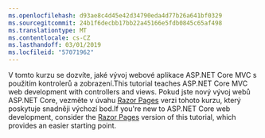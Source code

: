 ```yaml
---
ms.openlocfilehash: d93ae8c4d45e42d34790eda4d77b26a641bf0329
ms.sourcegitcommit: 24b1f6decbb17bb22a45166e5fdb0845c65af498
ms.translationtype: MT
ms.contentlocale: cs-CZ
ms.lasthandoff: 03/01/2019
ms.locfileid: "57071962"
---
```

<span data-ttu-id="94df8-101">V tomto kurzu se dozvíte, jaké vývoj webové aplikace ASP.NET Core MVC s použitím kontrolerů a zobrazení.</span><span class="sxs-lookup"><span data-stu-id="94df8-101">This tutorial teaches ASP.NET Core MVC web development with controllers and views.</span></span> <span data-ttu-id="94df8-102">Pokud jste nový vývoj webů ASP.NET Core, vezměte v úvahu [Razor Pages](xref:tutorials/razor-pages/razor-pages-start) verzi tohoto kurzu, který poskytuje snadněji výchozí bod.</span><span class="sxs-lookup"><span data-stu-id="94df8-102">If you're new to ASP.NET Core web development, consider the [Razor Pages](xref:tutorials/razor-pages/razor-pages-start) version of this tutorial, which provides an easier starting point.</span></span>
